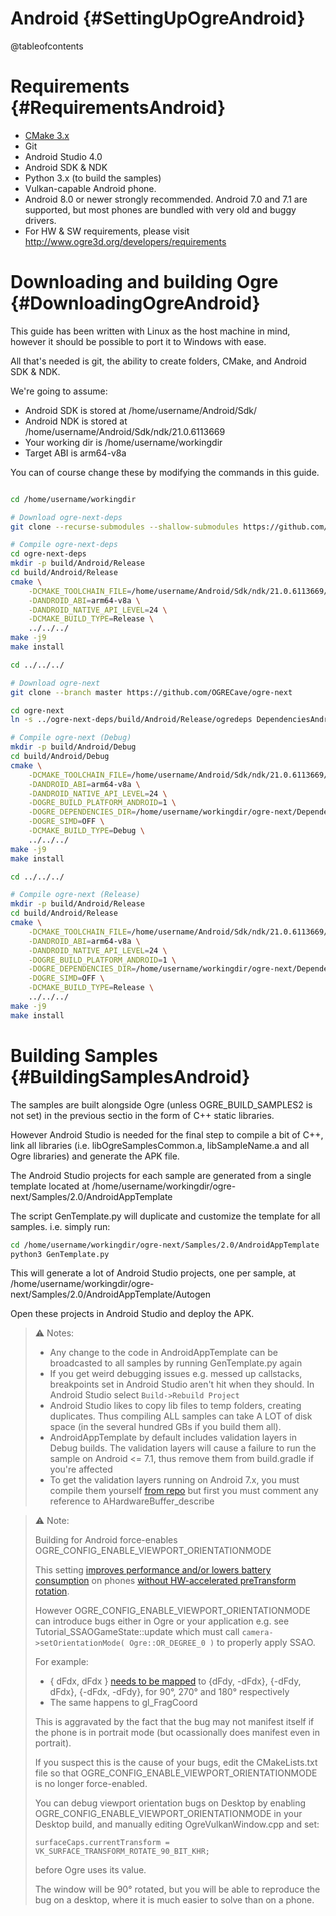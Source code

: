 # Android {#SettingUpOgreAndroid}

@tableofcontents

# Requirements {#RequirementsAndroid}
 - [CMake 3.x](https://cmake.org/download/)
 - Git
 - Android Studio 4.0
 - Android SDK & NDK
 - Python 3.x (to build the samples)
 - Vulkan-capable Android phone.
 - Android 8.0 or newer strongly recommended. Android 7.0 and 7.1 are supported,
 but most phones are bundled with very old and buggy drivers.
 - For HW & SW requirements, please visit http://www.ogre3d.org/developers/requirements

# Downloading and building Ogre {#DownloadingOgreAndroid}

This guide has been written with Linux as the host machine in mind, however it should
be possible to port it to Windows with ease.

All that's needed is git, the ability to create folders, CMake, and Android SDK & NDK.

We're going to assume:
  - Android SDK is stored at /home/username/Android/Sdk/
  - Android NDK is stored at /home/username/Android/Sdk/ndk/21.0.6113669
  - Your working dir is /home/username/workingdir
  - Target ABI is arm64-v8a

You can of course change these by modifying the commands in this guide.

```sh

cd /home/username/workingdir

# Download ogre-next-deps
git clone --recurse-submodules --shallow-submodules https://github.com/OGRECave/ogre-next-deps

# Compile ogre-next-deps
cd ogre-next-deps
mkdir -p build/Android/Release
cd build/Android/Release
cmake \
    -DCMAKE_TOOLCHAIN_FILE=/home/username/Android/Sdk/ndk/21.0.6113669/build/cmake/android.toolchain.cmake \
    -DANDROID_ABI=arm64-v8a \
    -DANDROID_NATIVE_API_LEVEL=24 \
    -DCMAKE_BUILD_TYPE=Release \
    ../../../
make -j9
make install

cd ../../../

# Download ogre-next
git clone --branch master https://github.com/OGRECave/ogre-next

cd ogre-next
ln -s ../ogre-next-deps/build/Android/Release/ogredeps DependenciesAndroid

# Compile ogre-next (Debug)
mkdir -p build/Android/Debug
cd build/Android/Debug
cmake \
    -DCMAKE_TOOLCHAIN_FILE=/home/username/Android/Sdk/ndk/21.0.6113669/build/cmake/android.toolchain.cmake \
    -DANDROID_ABI=arm64-v8a \
    -DANDROID_NATIVE_API_LEVEL=24 \
    -DOGRE_BUILD_PLATFORM_ANDROID=1 \
    -DOGRE_DEPENDENCIES_DIR=/home/username/workingdir/ogre-next/DependenciesAndroid \
    -DOGRE_SIMD=OFF \
    -DCMAKE_BUILD_TYPE=Debug \
    ../../../
make -j9
make install

cd ../../../

# Compile ogre-next (Release)
mkdir -p build/Android/Release
cd build/Android/Release
cmake \
    -DCMAKE_TOOLCHAIN_FILE=/home/username/Android/Sdk/ndk/21.0.6113669/build/cmake/android.toolchain.cmake \
    -DANDROID_ABI=arm64-v8a \
    -DANDROID_NATIVE_API_LEVEL=24 \
    -DOGRE_BUILD_PLATFORM_ANDROID=1 \
    -DOGRE_DEPENDENCIES_DIR=/home/username/workingdir/ogre-next/DependenciesAndroid \
    -DOGRE_SIMD=OFF \
    -DCMAKE_BUILD_TYPE=Release \
    ../../../
make -j9
make install
```

# Building Samples {#BuildingSamplesAndroid}

The samples are built alongside Ogre (unless OGRE_BUILD_SAMPLES2 is not set)
in the previous sectio in the form of C++ static libraries.

However Android Studio is needed for the final step to compile a bit of C++, link all libraries
(i.e. libOgreSamplesCommon.a, libSampleName.a and all Ogre libraries) and generate
the APK file.

The Android Studio projects for each sample are generated from a single template located at
/home/username/workingdir/ogre-next/Samples/2.0/AndroidAppTemplate

The script GenTemplate.py will duplicate and customize the template for all samples.
i.e. simply run:

```sh
cd /home/username/workingdir/ogre-next/Samples/2.0/AndroidAppTemplate
python3 GenTemplate.py
```

This will generate a lot of Android Studio projects, one per sample, at /home/username/workingdir/ogre-next/Samples/2.0/AndroidAppTemplate/Autogen

Open these projects in Android Studio and deploy the APK.

> ⚠️ Notes:
>
> - Any change to the code in AndroidAppTemplate can be broadcasted to
> all samples by running GenTemplate.py again
> - If you get weird debugging issues e.g. messed up callstacks, breakpoints set in Android Studio aren't hit when they should. In Android Studio select `Build->Rebuild Project`
> - Android Studio likes to copy lib files to temp folders, creating duplicates. Thus compiling ALL samples can take A LOT of disk space (in the several hundred GBs if you build them all).
> - AndroidAppTemplate by default includes validation layers in Debug builds. The validation layers will cause a failure to run the sample on Android <= 7.1, thus remove them from build.gradle if you're affected
> - To get the validation layers running on Android 7.x, you must compile them yourself [from repo](https://github.com/KhronosGroup/Vulkan-ValidationLayers/tree/master/build-android) but first you must comment any reference to AHardwareBuffer_describe

> ⚠️ Note:
>
> Building for Android force-enables OGRE_CONFIG_ENABLE_VIEWPORT_ORIENTATIONMODE
>
> This setting [improves performance and/or lowers battery consumption](https://community.arm.com/developer/tools-software/graphics/b/blog/posts/appropriate-use-of-surface-rotation) on phones [without HW-accelerated preTransform rotation](https://arm-software.github.io/vulkan_best_practice_for_mobile_developers/samples/performance/surface_rotation/surface_rotation_tutorial.html).
>
> However OGRE_CONFIG_ENABLE_VIEWPORT_ORIENTATIONMODE can introduce bugs either in Ogre or your application
> e.g. see Tutorial_SSAOGameState::update which must call `camera->setOrientationMode( Ogre::OR_DEGREE_0 )`
> to properly apply SSAO.
>
> For example:
>  - { dFdx, dFdx } [needs to be mapped](https://android-developers.googleblog.com/2020/02/handling-device-orientation-efficiently.html) to {dFdy, -dFdx}, {-dFdy, dFdx}, {-dFdx, -dFdy}, for 90°, 270° and 180° respectively
>  - The same happens to gl_FragCoord
>
> This is aggravated by the fact that the bug may not manifest itself if the phone is in portrait mode
> (but ocassionally does manifest even in portrait).
>
> If you suspect this is the cause of your bugs, edit the CMakeLists.txt file so that
> OGRE_CONFIG_ENABLE_VIEWPORT_ORIENTATIONMODE is no longer force-enabled.
>
> You can debug viewport orientation bugs on Desktop by enabling OGRE_CONFIG_ENABLE_VIEWPORT_ORIENTATIONMODE
> in your Desktop build, and manually editing OgreVulkanWindow.cpp and set:
>
> `surfaceCaps.currentTransform = VK_SURFACE_TRANSFORM_ROTATE_90_BIT_KHR;`
>
> before Ogre uses its value.
>
> The window will be 90° rotated, but you will be able
> to reproduce the bug on a desktop, where it is much easier to solve than on a phone.